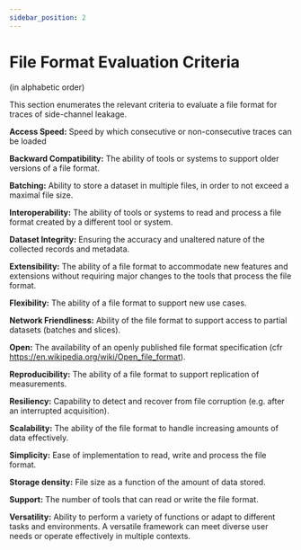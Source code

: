 ```yaml
---
sidebar_position: 2
---
```


# File Format Evaluation Criteria 
(in alphabetic order)

This section enumerates the relevant criteria to evaluate a file format for traces of side-channel leakage.

**Access Speed:** Speed by which consecutive or non-consecutive traces can be loaded

**Backward Compatibility:** The ability of tools or systems to support older versions of a file format.

**Batching:** Ability to store a dataset in multiple files, in order to not exceed a maximal file size.

**Interoperability:** The ability of tools or systems to read and process a file format created by a different tool or system.

**Dataset Integrity:** Ensuring the accuracy and unaltered nature of the collected records and metadata.

**Extensibility:** The ability of a file format to accommodate new features and extensions without requiring major changes to the tools that process the file format.

**Flexibility:** The ability of a file format to support new use cases.

**Network Friendliness:** Ability of the file format to support access to partial datasets (batches and slices).

**Open:** The availability of an openly published file format specification (cfr https://en.wikipedia.org/wiki/Open_file_format).

**Reproducibility:** The ability of a file format to support replication of measurements.

**Resiliency:** Capability to detect and recover from file corruption (e.g. after an interrupted acquisition).

**Scalability:** The ability of the file format to handle increasing amounts of data effectively.

**Simplicity:** Ease of implementation to read, write and process the file format.

**Storage density:** File size as a function of the amount of data stored.

**Support:** The number of tools that can read or write the file format.

**Versatility:** Ability to perform a variety of functions or adapt to different tasks and environments. A versatile framework can meet diverse user needs or operate effectively in multiple contexts.
